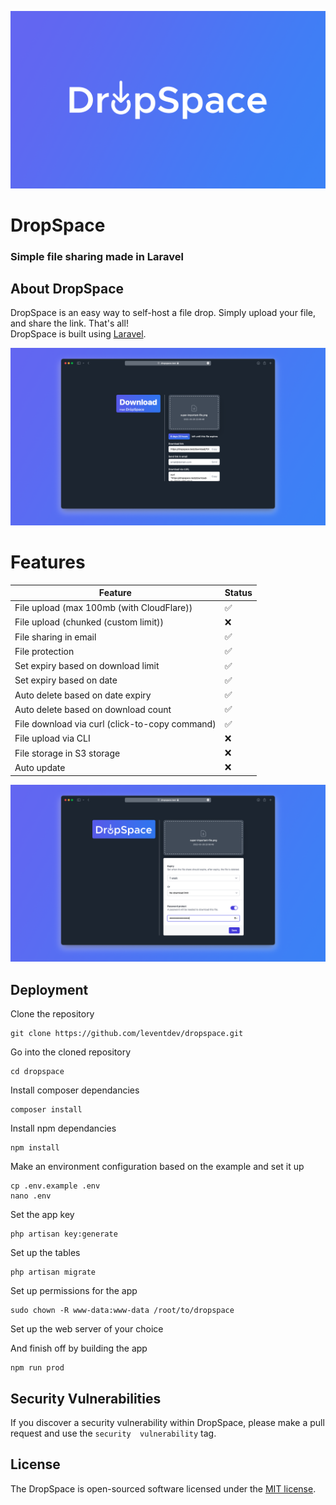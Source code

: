 <p align="center"><a><img src="/public/dropspace-cover.png"></a></p>

<!-- 
    Insert tags, badges, etc... here
-->

# DropSpace

### Simple file sharing made in Laravel

## About DropSpace

DropSpace is an easy way to self-host a file drop. Simply upload your file, and share the link. That's all!  
DropSpace is built using [Laravel](https://laravel.com).

![](/public/mockups/download.png)

# Features

| Feature                                        | Status             |
| ---------------------------------------------- | ------------------ |
| File upload (max 100mb (with CloudFlare))      | :white_check_mark: |
| File upload (chunked (custom limit))           | :x:                |
| File sharing in email                          | :white_check_mark: |
| File protection                                | :white_check_mark: |
| Set expiry based on download limit             | :white_check_mark: |
| Set expiry based on date                       | :white_check_mark: |
| Auto delete based on date expiry               | :white_check_mark: |
| Auto delete based on download count            | :white_check_mark: |
| File download via curl (click-to-copy command) | :white_check_mark: |
| File upload via CLI                            | :x:                |
| File storage in S3 storage                     | :x:                |
| Auto update                                    | :x:                |

<!-- list features todo -->

![](/public/mockups/upload-settings.png)

## Deployment

Clone the repository

```
git clone https://github.com/leventdev/dropspace.git
```

Go into the cloned repository

```
cd dropspace
```

Install composer dependancies

```
composer install
```

Install npm dependancies

```
npm install
```

Make an environment configuration based on the example and set it up

```
cp .env.example .env
nano .env
```

Set the app key

```
php artisan key:generate
```

Set up the tables

```
php artisan migrate
```

Set up permissions for the app

```
sudo chown -R www-data:www-data /root/to/dropspace
```

Set up the web server of your choice

And finish off by building the app

```
npm run prod
```

## Security Vulnerabilities

If you discover a security vulnerability within DropSpace, please make a pull request and use the `security  vulnerability` tag.

## License

The DropSpace is open-sourced software licensed under the [MIT license](https://opensource.org/licenses/MIT).

